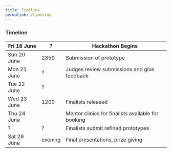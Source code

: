 ```yaml
---
title: Timeline
permalink: /timeline
---
```


### **Timeline**

<!-- # based on whatever was in the Govtech Whatsapp chat -->
| Fri 18 June | ?       | Hackathon Begins                                   |
|-------------|---------|----------------------------------------------------|
| Sun 20 June | 2359    | Submission of prototype                            |
| Mon 21 June | ?       | Judges review submissions and give feedback        |
| Tue 22 June | ?       |                                                    |
| Wed 23 June | 1200    | Finalists released                                 |
| Thu 24 June |         | Mentor clinics for finalists available for booking |
| ?           | ?       | Finalists submit refined prototypes                |
| Sat 26 June | evening | Final presentations, prize giving                  |